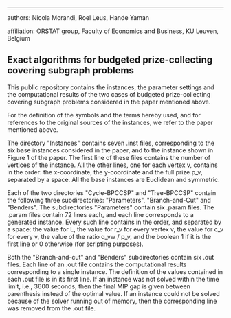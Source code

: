 ---------------------------------------------------------------------------------------------------------------
authors: Nicola Morandi, Roel Leus, Hande Yaman

affiliation: ORSTAT group, Faculty of Economics and Business, KU Leuven, Belgium

Exact algorithms for budgeted prize-collecting covering subgraph problems
---------------------------------------------------------------------------------------------------------------

This public repository contains the instances, the parameter settings and the computational results
of the two cases of budgeted prize-collecting covering subgraph problems considered in the paper mentioned above.

For the definition of the symbols and the terms hereby used, and for references to the original sources of the 
instances, we refer to the paper mentioned above.

The directory "Instances" contains seven .inst files, corresponding to the six base instances considered in the paper,
and to the instance shown in Figure 1 of the paper. The first line of these files contains the number of vertices of
the instance. All the other lines, one for each vertex v, contains in the order: the x-coordinate, the y-coordinate
and the full prize p_v, separated by a space. All the base instances are Euclidean and symmetric.

Each of the two directories "Cycle-BPCCSP" and "Tree-BPCCSP" contain the following three subdirectories: "Parameters",
"Branch-and-Cut" and "Benders". The subdirectories "Parameters" contain six .param files. The .param files contain 72
lines each, and each line corresponds to a generated instance. Every such line contains in the order, and separated
by a space: the value for L, the value for r_v for every vertex v, the value for c_v for every v, the value of the ratio
q_vw / p_v, and the boolean 1 if it is the first line or 0 otherwise (for scripting purposes).

Both the "Branch-and-cut" and "Benders" subdirectories contain six .out files. Each line of an .out file contains the
computational results corresponding to a single instance. The definition of the values contained in each .out file is
in its first line. If an instance was not solved within the time limit, i.e., 3600 seconds, then the final MIP gap is given
between parenthesis instead of the optimal value. If an instance could not be solved because of the solver running out
of memory, then the corresponding line was removed from the .out file.
